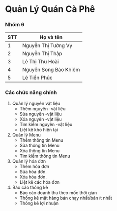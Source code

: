 # Quản Lý Quán Cà Phê

### Nhóm 6

STT | Họ và tên
------ | -----------------
1 | Nguyễn Thị Tường Vy
2 | Nguyễn Thị Thập
3 | Lê Thị Thu Hoài
4 | Nguyễn Song Bảo Khiêm
5 | Lê Tiến Phúc

### Các chức năng chính
1. Quản lý nguyên vật liệu
	- Thêm nguyên -vật liệu 
	- Sửa nguyên -vật liệu
	- Xóa nguyên -vật liệu
	- Tìm kiếm nguyên -vật liệu
	- Liệt kê kho hiện tại
2. Quản lý Menu
	- Thêm thông tin Menu
	- Sửa thông tin Menu
	- Xóa thông tin Menu
	- Tìm kiếm thông tin Menu
3. Quản lý hóa đơn 
	- Thêm hóa đơn
	- Sửa hóa đơn.
	- Xóa hóa đơn. 
	- Liệt kê các hóa đơn
4. Báo cáo thống kê
	- Báo cáo doanh thu theo mốc thời gian
	- Thống kê mặt hàng bán chạy nhất/bán ít nhất
	- Thống kê lợi nhuận

